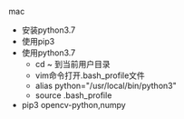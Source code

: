 mac
* 安装python3.7
* 使用pip3
* 使用python3.7
  - cd ~ 到当前用户目录
  - vim命令打开.bash_profile文件
  - alias python="/usr/local/bin/python3"
  - source .bash_profile
* pip3 opencv-python,numpy

